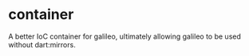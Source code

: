 # container
A better IoC container for galileo, ultimately allowing galileo to be used without dart:mirrors.

